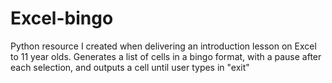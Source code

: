 # Excel-bingo
Python resource I created when delivering an introduction lesson on Excel to 11 year olds. 
Generates a list of cells in a bingo format, with a pause after each selection, and outputs a cell until user types in "exit"
